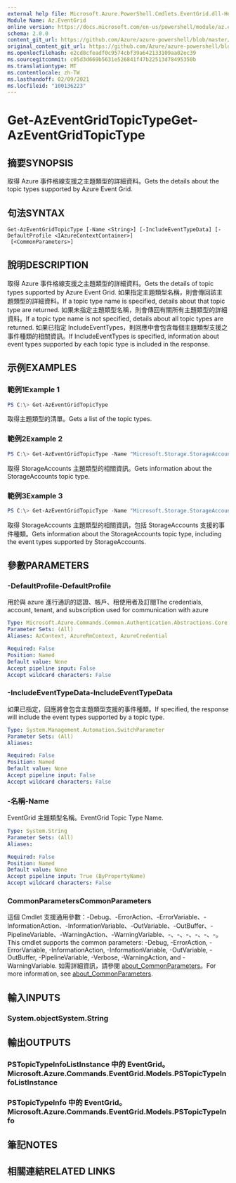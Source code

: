 ```yaml
---
external help file: Microsoft.Azure.PowerShell.Cmdlets.EventGrid.dll-Help.xml
Module Name: Az.EventGrid
online version: https://docs.microsoft.com/en-us/powershell/module/az.eventgrid/get-azeventgridtopictype
schema: 2.0.0
content_git_url: https://github.com/Azure/azure-powershell/blob/master/src/EventGrid/EventGrid/help/Get-AzEventGridTopicType.md
original_content_git_url: https://github.com/Azure/azure-powershell/blob/master/src/EventGrid/EventGrid/help/Get-AzEventGridTopicType.md
ms.openlocfilehash: e2cd8cfeadf0c9574cbf39a642133109aa02ec39
ms.sourcegitcommit: c05d3d669b5631e526841f47b22513d78495350b
ms.translationtype: MT
ms.contentlocale: zh-TW
ms.lasthandoff: 02/09/2021
ms.locfileid: "100136223"
---
```

# <span data-ttu-id="b1c25-101">Get-AzEventGridTopicType</span><span class="sxs-lookup"><span data-stu-id="b1c25-101">Get-AzEventGridTopicType</span></span>

## <span data-ttu-id="b1c25-102">摘要</span><span class="sxs-lookup"><span data-stu-id="b1c25-102">SYNOPSIS</span></span>
<span data-ttu-id="b1c25-103">取得 Azure 事件格線支援之主題類型的詳細資料。</span><span class="sxs-lookup"><span data-stu-id="b1c25-103">Gets the details about the topic types supported by Azure Event Grid.</span></span>

## <span data-ttu-id="b1c25-104">句法</span><span class="sxs-lookup"><span data-stu-id="b1c25-104">SYNTAX</span></span>

```
Get-AzEventGridTopicType [-Name <String>] [-IncludeEventTypeData] [-DefaultProfile <IAzureContextContainer>]
 [<CommonParameters>]
```

## <span data-ttu-id="b1c25-105">說明</span><span class="sxs-lookup"><span data-stu-id="b1c25-105">DESCRIPTION</span></span>
<span data-ttu-id="b1c25-106">取得 Azure 事件格線支援之主題類型的詳細資料。</span><span class="sxs-lookup"><span data-stu-id="b1c25-106">Gets the details of topic types supported by Azure Event Grid.</span></span>
<span data-ttu-id="b1c25-107">如果指定主題類型名稱，則會傳回該主題類型的詳細資料。</span><span class="sxs-lookup"><span data-stu-id="b1c25-107">If a topic type name is specified, details about that topic type are returned.</span></span>
<span data-ttu-id="b1c25-108">如果未指定主題類型名稱，則會傳回有關所有主題類型的詳細資料。</span><span class="sxs-lookup"><span data-stu-id="b1c25-108">If a topic type name is not specified, details about all topic types are returned.</span></span>
<span data-ttu-id="b1c25-109">如果已指定 IncludeEventTypes，則回應中會包含每個主題類型支援之事件種類的相關資訊。</span><span class="sxs-lookup"><span data-stu-id="b1c25-109">If IncludeEventTypes is specified, information about event types supported by each topic type is included in the response.</span></span>

## <span data-ttu-id="b1c25-110">示例</span><span class="sxs-lookup"><span data-stu-id="b1c25-110">EXAMPLES</span></span>

### <span data-ttu-id="b1c25-111">範例1</span><span class="sxs-lookup"><span data-stu-id="b1c25-111">Example 1</span></span>
```powershell
PS C:\> Get-AzEventGridTopicType
```

<span data-ttu-id="b1c25-112">取得主題類型的清單。</span><span class="sxs-lookup"><span data-stu-id="b1c25-112">Gets a list of the topic types.</span></span>

### <span data-ttu-id="b1c25-113">範例2</span><span class="sxs-lookup"><span data-stu-id="b1c25-113">Example 2</span></span>
```powershell
PS C:\> Get-AzEventGridTopicType -Name "Microsoft.Storage.StorageAccounts"
```

<span data-ttu-id="b1c25-114">取得 StorageAccounts 主題類型的相關資訊。</span><span class="sxs-lookup"><span data-stu-id="b1c25-114">Gets information about the StorageAccounts topic type.</span></span>

### <span data-ttu-id="b1c25-115">範例3</span><span class="sxs-lookup"><span data-stu-id="b1c25-115">Example 3</span></span>
```powershell
PS C:\> Get-AzEventGridTopicType -Name "Microsoft.Storage.StorageAccounts" -IncludeEventTypeData
```

<span data-ttu-id="b1c25-116">取得 StorageAccounts 主題類型的相關資訊，包括 StorageAccounts 支援的事件種類。</span><span class="sxs-lookup"><span data-stu-id="b1c25-116">Gets information about the StorageAccounts topic type, including the event types supported by StorageAccounts.</span></span>

## <span data-ttu-id="b1c25-117">參數</span><span class="sxs-lookup"><span data-stu-id="b1c25-117">PARAMETERS</span></span>

### <span data-ttu-id="b1c25-118">-DefaultProfile</span><span class="sxs-lookup"><span data-stu-id="b1c25-118">-DefaultProfile</span></span>
<span data-ttu-id="b1c25-119">用於與 azure 進行通訊的認證、帳戶、租使用者及訂閱</span><span class="sxs-lookup"><span data-stu-id="b1c25-119">The credentials, account, tenant, and subscription used for communication with azure</span></span>

```yaml
Type: Microsoft.Azure.Commands.Common.Authentication.Abstractions.Core.IAzureContextContainer
Parameter Sets: (All)
Aliases: AzContext, AzureRmContext, AzureCredential

Required: False
Position: Named
Default value: None
Accept pipeline input: False
Accept wildcard characters: False
```

### <span data-ttu-id="b1c25-120">-IncludeEventTypeData</span><span class="sxs-lookup"><span data-stu-id="b1c25-120">-IncludeEventTypeData</span></span>
<span data-ttu-id="b1c25-121">如果已指定，回應將會包含主題類型支援的事件種類。</span><span class="sxs-lookup"><span data-stu-id="b1c25-121">If specified, the response will include the event types supported by a topic type.</span></span>

```yaml
Type: System.Management.Automation.SwitchParameter
Parameter Sets: (All)
Aliases:

Required: False
Position: Named
Default value: None
Accept pipeline input: False
Accept wildcard characters: False
```

### <span data-ttu-id="b1c25-122">-名稱</span><span class="sxs-lookup"><span data-stu-id="b1c25-122">-Name</span></span>
<span data-ttu-id="b1c25-123">EventGrid 主題類型名稱。</span><span class="sxs-lookup"><span data-stu-id="b1c25-123">EventGrid Topic Type Name.</span></span>

```yaml
Type: System.String
Parameter Sets: (All)
Aliases:

Required: False
Position: Named
Default value: None
Accept pipeline input: True (ByPropertyName)
Accept wildcard characters: False
```

### <span data-ttu-id="b1c25-124">CommonParameters</span><span class="sxs-lookup"><span data-stu-id="b1c25-124">CommonParameters</span></span>
<span data-ttu-id="b1c25-125">這個 Cmdlet 支援通用參數：-Debug、-ErrorAction、-ErrorVariable、-InformationAction、-InformationVariable、-OutVariable、-OutBuffer、-PipelineVariable、-WarningAction、-WarningVariable、-、-、-、-、-、-。</span><span class="sxs-lookup"><span data-stu-id="b1c25-125">This cmdlet supports the common parameters: -Debug, -ErrorAction, -ErrorVariable, -InformationAction, -InformationVariable, -OutVariable, -OutBuffer, -PipelineVariable, -Verbose, -WarningAction, and -WarningVariable.</span></span> <span data-ttu-id="b1c25-126">如需詳細資訊，請參閱 [about_CommonParameters](http://go.microsoft.com/fwlink/?LinkID=113216)。</span><span class="sxs-lookup"><span data-stu-id="b1c25-126">For more information, see [about_CommonParameters](http://go.microsoft.com/fwlink/?LinkID=113216).</span></span>

## <span data-ttu-id="b1c25-127">輸入</span><span class="sxs-lookup"><span data-stu-id="b1c25-127">INPUTS</span></span>

### <span data-ttu-id="b1c25-128">System.object</span><span class="sxs-lookup"><span data-stu-id="b1c25-128">System.String</span></span>

## <span data-ttu-id="b1c25-129">輸出</span><span class="sxs-lookup"><span data-stu-id="b1c25-129">OUTPUTS</span></span>

### <span data-ttu-id="b1c25-130">PSTopicTypeInfoListInstance 中的 EventGrid。</span><span class="sxs-lookup"><span data-stu-id="b1c25-130">Microsoft.Azure.Commands.EventGrid.Models.PSTopicTypeInfoListInstance</span></span>

### <span data-ttu-id="b1c25-131">PSTopicTypeInfo 中的 EventGrid。</span><span class="sxs-lookup"><span data-stu-id="b1c25-131">Microsoft.Azure.Commands.EventGrid.Models.PSTopicTypeInfo</span></span>

## <span data-ttu-id="b1c25-132">筆記</span><span class="sxs-lookup"><span data-stu-id="b1c25-132">NOTES</span></span>

## <span data-ttu-id="b1c25-133">相關連結</span><span class="sxs-lookup"><span data-stu-id="b1c25-133">RELATED LINKS</span></span>

